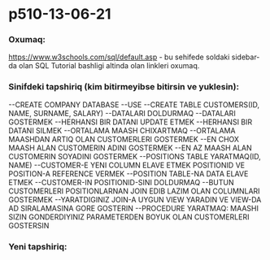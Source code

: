 # p510-13-06-21

### Oxumaq:

https://www.w3schools.com/sql/default.asp - bu sehifede soldaki sidebar-da olan SQL Tutorial bashligi altinda olan linkleri oxumaq.

### Sinifdeki tapshiriq (kim bitirmeyibse bitirsin ve yuklesin):

--CREATE COMPANY DATABASE
--USE
--CREATE TABLE CUSTOMERS(ID, NAME, SURNAME, SALARY)
--DATALARI DOLDURMAQ
--DATALARI GOSTERMEK
--HERHANSI BIR DATANI UPDATE ETMEK
--HERHANSI BIR DATANI SILMEK
--ORTALAMA MAASH CHIXARTMAQ
--ORTALAMA MAASHDAN ARTIQ OLAN CUSTOMERLERI GOSTERMEK
--EN CHOX MAASH ALAN CUSTOMERIN ADINI GOSTERMEK
--EN AZ MAASH ALAN CUSTOMERIN SOYADINI GOSTERMEK
--POSITIONS TABLE YARATMAQ(ID, NAME)
--CUSTOMER-E YENI COLUMN ELAVE ETMEK POSITIONID VE POSITION-A REFERENCE VERMEK
--POSITION TABLE-NA DATA ELAVE ETMEK
--CUSTOMER-IN POSITIONID-SINI DOLDURMAQ
--BUTUN CUSTOMERLERI POSITIONLARNAN JOIN EDIB LAZIM OLAN COLUMNLARI GOSTERMEK
--YARATDIGINIZ JOIN-A UYGUN VIEW YARADIN VE VIEW-DA AD SIRALAMASINA GORE GOSTERIN
--PROCEDURE YARATMAQ: MAASHI SIZIN GONDERDIYINIZ PARAMETERDEN BOYUK OLAN CUSTOMERLERI GOSTERSIN

### Yeni tapshiriq:


